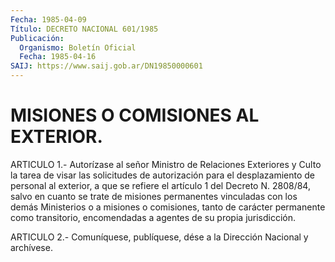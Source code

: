 ```yaml
---
Fecha: 1985-04-09
Título: DECRETO NACIONAL 601/1985
Publicación:
  Organismo: Boletín Oficial
  Fecha: 1985-04-16
SAIJ: https://www.saij.gob.ar/DN19850000601
---
```

# MISIONES O COMISIONES AL EXTERIOR.

<a id="1"></a>
ARTICULO  1.- Autorízase al señor Ministro de Relaciones Exteriores y Culto la  tarea  de visar las solicitudes de autorización para el desplazamiento  de personal  al  exterior,  a  que  se  refiere  el artículo 1 del Decreto  N.  2808/84,  salvo  en  cuanto se trate de misiones  permanentes  vinculadas  con  los demás Ministerios  o  a misiones  o  comisiones,  tanto  de  carácter    permanente    como transitorio,  encomendadas  a  agentes  de  su propia jurisdicción.

<a id="2"></a>
ARTICULO    2.-  Comuníquese,  publíquese,  dése  a  la  Dirección Nacional y archívese.